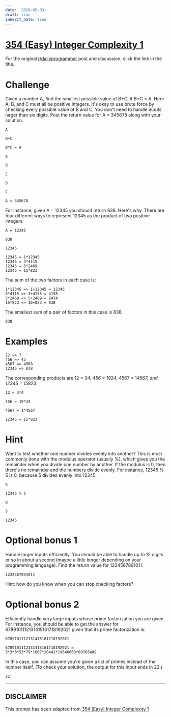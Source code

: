 ```yaml
---
date: '2020-05-03'
draft: true
inherit_date: true
---
```


# [354 (Easy) Integer Complexity 1](https://www.reddit.com/r/dailyprogrammer/comments/83uvey/20180312_challenge_354_easy_integer_complexity_1/)

For the original [r/dailyprogrammer](https://www.reddit.com/r/dailyprogrammer/) post and discussion, click the link in the title.

# Challenge
Given a number A, find the smallest possible value of B+C, if B*C = A. Here A, B, and C must all be positive integers. It's okay to use brute force by checking every possible value of B and C. You don't need to handle inputs larger than six digits. Post the return value for A = 345678 along with your solution.


```
A
```

```
B+C
```

```
B*C = A
```

```
A
```

```
B
```

```
C
```

```
B
```

```
C
```

```
A = 345678
```
For instance, given A = 12345 you should return 838. Here's why. There are four different ways to represent 12345 as the product of two positive integers:


```
A = 12345
```

```
838
```

```
12345
```

```
12345 = 1*12345
12345 = 3*4115
12345 = 5*2469
12345 = 15*823
```
The sum of the two factors in each case is:


```
1*12345 => 1+12345 = 12346
3*4115 => 3+4155 = 4158
5*2469 => 5+2469 = 2474
15*823 => 15+823 = 838
```
The smallest sum of a pair of factors in this case is 838.


```
838
```
# Examples

```
12 => 7
456 => 43
4567 => 4568
12345 => 838
```
The corresponding products are 12 = 3*4, 456 = 19*24, 4567 = 1*4567, and 12345 = 15*823.


```
12 = 3*4
```

```
456 = 19*24
```

```
4567 = 1*4567
```

```
12345 = 15*823
```
# Hint
Want to test whether one number divides evenly into another? This is most commonly done with the modulus operator (usually %), which gives you the remainder when you divide one number by another. If the modulus is 0, then there's no remainder and the numbers divide evenly. For instance, 12345 % 5 is 0, because 5 divides evenly into 12345.


```
%
```

```
12345 % 5
```

```
0
```

```
5
```

```
12345
```
# Optional bonus 1
Handle larger inputs efficiently. You should be able to handle up to 12 digits or so in about a second (maybe a little longer depending on your programming language). Find the return value for 1234567891011.


```
1234567891011
```
Hint: how do you know when you can stop checking factors?

# Optional bonus 2
Efficiently handle very large inputs whose prime factorization you are given. For instance, you should be able to get the answer for 6789101112131415161718192021 given that its prime factorization is:


```
6789101112131415161718192021
```

```
6789101112131415161718192021 = 3*3*3*53*79*1667*20441*19646663*89705489
```
In this case, you can assume you're given a list of primes instead of the number itself. (To check your solution, the output for this input ends in 22.)


```
22
```

----
## **DISCLAIMER**
This prompt has been adapted from [354 [Easy] Integer Complexity 1](https://www.reddit.com/r/dailyprogrammer/comments/83uvey/20180312_challenge_354_easy_integer_complexity_1/
)
